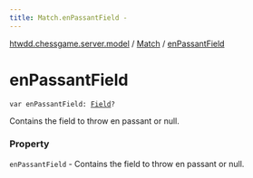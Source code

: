 ```yaml
---
title: Match.enPassantField - 
---
```


[htwdd.chessgame.server.model](../index.html) / [Match](index.html) / [enPassantField](./en-passant-field.html)

# enPassantField

`var enPassantField: `[`Field`](../-field/index.html)`?`

Contains the field to throw en passant or null.

### Property

`enPassantField` - Contains the field to throw en passant or null.